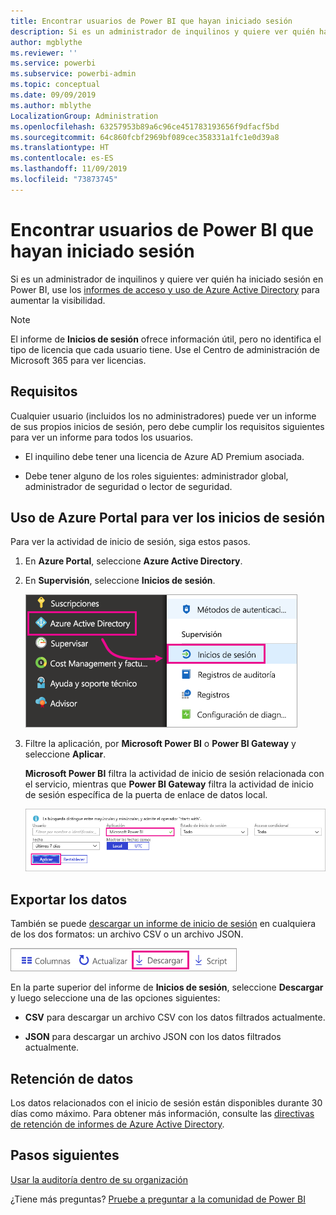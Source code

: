 ```yaml
---
title: Encontrar usuarios de Power BI que hayan iniciado sesión
description: Si es un administrador de inquilinos y quiere ver quién ha iniciado sesión en Power BI, se pueden usar los informes de acceso y uso de Azure Active Directory para aumentar la visibilidad.
author: mgblythe
ms.reviewer: ''
ms.service: powerbi
ms.subservice: powerbi-admin
ms.topic: conceptual
ms.date: 09/09/2019
ms.author: mblythe
LocalizationGroup: Administration
ms.openlocfilehash: 63257953b89a6c96ce451783193656f9dfacf5bd
ms.sourcegitcommit: 64c860fcbf2969bf089cec358331a1fc1e0d39a8
ms.translationtype: HT
ms.contentlocale: es-ES
ms.lasthandoff: 11/09/2019
ms.locfileid: "73873745"
---
```

# <a name="find-power-bi-users-that-have-signed-in"></a>Encontrar usuarios de Power BI que hayan iniciado sesión

Si es un administrador de inquilinos y quiere ver quién ha iniciado sesión en Power BI, use los [informes de acceso y uso de Azure Active Directory](/azure/active-directory/reports-monitoring/concept-sign-ins) para aumentar la visibilidad.

> [!NOTE]
> El informe de **Inicios de sesión** ofrece información útil, pero no identifica el tipo de licencia que cada usuario tiene. Use el Centro de administración de Microsoft 365 para ver licencias.

## <a name="requirements"></a>Requisitos

Cualquier usuario (incluidos los no administradores) puede ver un informe de sus propios inicios de sesión, pero debe cumplir los requisitos siguientes para ver un informe para todos los usuarios.

* El inquilino debe tener una licencia de Azure AD Premium asociada.

* Debe tener alguno de los roles siguientes: administrador global, administrador de seguridad o lector de seguridad.

## <a name="use-the-azure-portal-to-view-sign-ins"></a>Uso de Azure Portal para ver los inicios de sesión

Para ver la actividad de inicio de sesión, siga estos pasos.

1. En **Azure Portal**, seleccione **Azure Active Directory**.

1. En **Supervisión**, seleccione **Inicios de sesión**.
   
    ![Captura de pantalla de la interfaz de usuario de Azure con las opciones de Azure Active Directory y de Inicios de sesión resaltadas.](media/service-admin-access-usage/azure-portal-sign-ins.png)

1. Filtre la aplicación, por **Microsoft Power BI** o **Power BI Gateway** y seleccione **Aplicar**.

    **Microsoft Power BI** filtra la actividad de inicio de sesión relacionada con el servicio, mientras que **Power BI Gateway** filtra la actividad de inicio de sesión específica de la puerta de enlace de datos local.
   
    ![Captura de pantalla del filtro de Inicios de sesión con el campo Aplicaciones resaltado.](media/service-admin-access-usage/sign-in-filter.png)

## <a name="export-the-data"></a>Exportar los datos

También se puede [descargar un informe de inicio de sesión](/azure/active-directory/reports-monitoring/quickstart-download-sign-in-report) en cualquiera de los dos formatos: un archivo CSV o un archivo JSON.

![Captura de pantalla del botón de descarga.](media/service-admin-access-usage/download-sign-in-data-csv.png)

En la parte superior del informe de **Inicios de sesión**, seleccione **Descargar** y luego seleccione una de las opciones siguientes:

* **CSV** para descargar un archivo CSV con los datos filtrados actualmente.

* **JSON** para descargar un archivo JSON con los datos filtrados actualmente.

## <a name="data-retention"></a>Retención de datos

Los datos relacionados con el inicio de sesión están disponibles durante 30 días como máximo. Para obtener más información, consulte las [directivas de retención de informes de Azure Active Directory](/azure/active-directory/reports-monitoring/reference-reports-data-retention).

## <a name="next-steps"></a>Pasos siguientes

[Usar la auditoría dentro de su organización](service-admin-auditing.md)

¿Tiene más preguntas? [Pruebe a preguntar a la comunidad de Power BI](https://community.powerbi.com/)